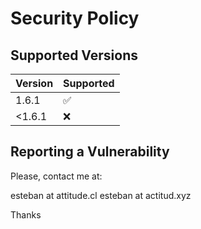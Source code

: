 # Security Policy

## Supported Versions

| Version | Supported          |
| ------- | ------------------ |
| 1.6.1   | :white_check_mark: |
| <1.6.1  | :x:                |

## Reporting a Vulnerability

Please, contact me at:

esteban at attitude.cl
esteban at actitud.xyz

Thanks
